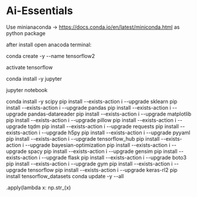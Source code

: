 # Ai-Essentials

Use minianaconda -> https://docs.conda.io/en/latest/miniconda.html as python package

after install open anacoda terminal:

conda create -y --name tensorflow2

activate tensorflow

conda install -y jupyter

jupyter notebook

conda install -y scipy
pip install --exists-action i --upgrade sklearn
pip install --exists-action i --upgrade pandas
pip install --exists-action i --upgrade pandas-datareader
pip install --exists-action i --upgrade matplotlib
pip install --exists-action i --upgrade pillow
pip install --exists-action i --upgrade tqdm
pip install --exists-action i --upgrade requests
pip install --exists-action i --upgrade h5py
pip install --exists-action i --upgrade pyyaml
pip install --exists-action i --upgrade tensorflow_hub
pip install --exists-action i --upgrade bayesian-optimization
pip install --exists-action i --upgrade spacy
pip install --exists-action i --upgrade gensim
pip install --exists-action i --upgrade flask
pip install --exists-action i --upgrade boto3
pip install --exists-action i --upgrade gym
pip install --exists-action i --upgrade tensorflow
pip install --exists-action i --upgrade keras-rl2
pip install tensorflow_datasets
conda update -y --all



.apply(lambda x: np.str_(x)
